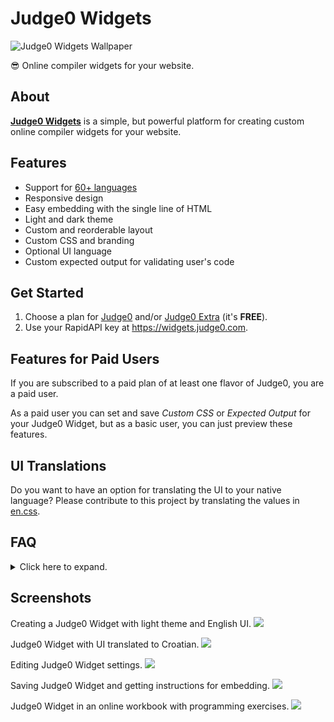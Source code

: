 # Judge0 Widgets

![Judge0 Widgets Wallpaper](./screenshots/wallpaper.png)

😎 Online compiler widgets for your website.

## About
[**Judge0 Widgets**](https://widgets.judge0.com) is a simple, but powerful platform for creating custom online compiler widgets for your website.

## Features
* Support for [60+ languages](https://github.com/judge0/judge0#supported-languages)
* Responsive design
* Easy embedding with the single line of HTML
* Light and dark theme
* Custom and reorderable layout
* Custom CSS and branding
* Optional UI language
* Custom expected output for validating user's code

## Get Started
1. Choose a plan for [Judge0](https://rapidapi.com/hermanzdosilovic/api/judge0/pricing) and/or [Judge0 Extra](https://rapidapi.com/hermanzdosilovic/api/judge0-extra/pricing) (it's **FREE**).
2. Use your RapidAPI key at https://widgets.judge0.com.

## Features for Paid Users
If you are subscribed to a paid plan of at least one flavor of Judge0, you are a paid user.

As a paid user you can set and save *Custom CSS* or *Expected Output* for your Judge0 Widget, but as a basic user, you can just preview these features.

## UI Translations
Do you want to have an option for translating the UI to your native language? Please contribute to this project by translating the values in [en.css](./i18n/en.css).

## FAQ
<details>
<summary>Click here to expand.</summary>
<h3>What are Judge0 and Judge0 Extra?</h3>
<p><a href="https://rapidapi.com/hermanzdosilovic/api/judge0/pricing">Judge0</a> and <a href="https://rapidapi.com/hermanzdosilovic/api/judge0-extra/pricing">Judge0 Extra</a> are two flavors of the most advanced open-source online code execution system in the world - <a href="https://github.com/judge0/judge0">Judge0</a>.</p>

<h3>What is Judge0 used for?</h3>
<p>
Judge0 is used for securely compiling and running the code your users write in the Judge0 Widgets.
</p>


<h3>Why do I need to sign up on RapidAPI?</h3>
<p>You need to sign up on RapidAPI and subscribe to <a href="https://rapidapi.com/hermanzdosilovic/api/judge0/pricing">Judge0</a> and/or <a href="https://rapidapi.com/hermanzdosilovic/api/judge0-extra/pricing">Judge0 Extra</a> to get your RapidAPI key which will be used for communicating with the Judge0.</p>

<h3>Where can I find my RapidAPI Key?</h3>
<p>
After signing up to RapidAPI, subscribe to <a href="https://rapidapi.com/hermanzdosilovic/api/judge0/pricing">Judge0</a> and/or <a href="https://rapidapi.com/hermanzdosilovic/api/judge0-extra/pricing">Judge0 Extra</a> and visit <a href="https://rapidapi.com/hermanzdosilovic/api/judge0/endpoints"><em>Endpoints</em></a>

<img src="./screenshots/rapidapi_key.png" alt="Where is my RapidAPI key?">
</p>

<h3>How do I remove Judge0 Widgets branding?</h3>
If you are a paid user you can use the <em>Custom CSS</em> feature that allows you to inject custom CSS into the widget.
<pre><code><span class="hljs-selector-id">#judge0-widgets-copyright</span> {
    <span class="hljs-attribute">display</span>: none;
}
</code></pre>
</details>

## Screenshots
Creating a Judge0 Widget with light theme and English UI.
![](./screenshots/create_widget_light_theme.png)

Judge0 Widget with UI translated to Croatian.
![](./screenshots/widget_optional_theme_dark_hr.png)

Editing Judge0 Widget settings.
![](./screenshots/widget_settings.png)

Saving Judge0 Widget and getting instructions for embedding.
![](./screenshots/save_widget.png)

Judge0 Widget in an online workbook with programming exercises.
![](./screenshots/zbirka_online.png)